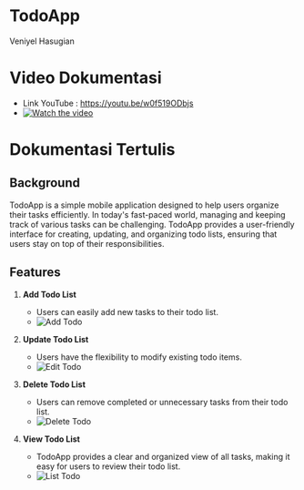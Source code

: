 # TodoApp
Veniyel Hasugian

# Video Dokumentasi
- Link YouTube : https://youtu.be/w0f519ODbjs
- [![Watch the video](https://img.youtube.com/vi/w0f519ODbjs/hqdefault.jpg)](https://www.youtube.com/embed/w0f519ODbjs)

# Dokumentasi Tertulis

## Background

TodoApp is a simple mobile application designed to help users organize their tasks efficiently. In today's fast-paced world, managing and keeping track of various tasks can be challenging. TodoApp provides a user-friendly interface for creating, updating, and organizing todo lists, ensuring that users stay on top of their responsibilities.

## Features

1. **Add Todo List**
   - Users can easily add new tasks to their todo list.
   - ![Add Todo](https://github.com/VeniyelHsg/Veniyel_UAS_MobCom/assets/155172946/9ab109b7-61f9-4240-a75d-4c64dd5bff05)

2. **Update Todo List**
   - Users have the flexibility to modify existing todo items.
   - ![Edit Todo](https://github.com/VeniyelHsg/Veniyel_UAS_MobCom/assets/155172946/665fb003-6934-4fbc-9e73-7cf4e779b08a)

3. **Delete Todo List**
   - Users can remove completed or unnecessary tasks from their todo list.
   - ![Delete Todo](https://github.com/VeniyelHsg/Veniyel_UAS_MobCom/assets/155172946/6c8a33d3-50bc-4605-a420-c664f7843503)

4. **View Todo List**
   - TodoApp provides a clear and organized view of all tasks, making it easy for users to review their todo list.
   - ![List Todo](https://github.com/VeniyelHsg/Veniyel_UAS_MobCom/assets/155172946/3e59a8a9-bd26-489b-a75a-37bdd35f313e)

